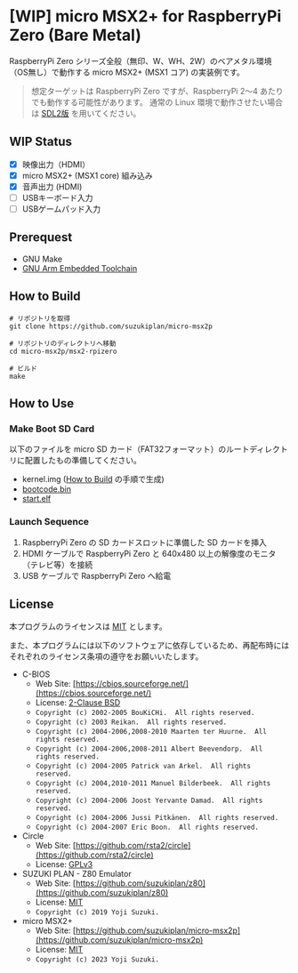 # [WIP] micro MSX2+ for RaspberryPi Zero (Bare Metal)

RaspberryPi Zero シリーズ全般（無印、W、WH、2W）のベアメタル環境（OS無し）で動作する micro MSX2+ (MSX1 コア) の実装例です。

> 想定ターゲットは RaspberryPi Zero ですが、RaspberryPi 2〜4 あたりでも動作する可能性があります。
> 通常の Linux 環境で動作させたい場合は [SDL2版](../msx2-sdl2) を用いてください。

## WIP Status

- [x] 映像出力（HDMI）
- [x] micro MSX2+ (MSX1 core) 組み込み
- [x] 音声出力 (HDMI)
- [ ] USBキーボード入力
- [ ] USBゲームパッド入力

## Prerequest

- GNU Make
- [GNU Arm Embedded Toolchain](https://developer.arm.com/downloads/-/gnu-rm)

## How to Build

```
# リポジトリを取得
git clone https://github.com/suzukiplan/micro-msx2p

# リポジトリのディレクトリへ移動
cd micro-msx2p/msx2-rpizero

# ビルド
make
```

## How to Use

### Make Boot SD Card

以下のファイルを micro SD カード（FAT32フォーマット）のルートディレクトリに配置したもの準備してください。

- kernel.img ([How to Build](#how-to-build) の手順で生成)
- [bootcode.bin](https://github.com/raspberrypi/firmware/blob/master/boot/bootcode.bin)
- [start.elf](https://github.com/raspberrypi/firmware/blob/master/boot/start.elf)

### Launch Sequence

1. RaspberryPi Zero の SD カードスロットに準備した SD カードを挿入
2. HDMI ケーブルで RaspberryPi Zero と 640x480 以上の解像度のモニタ（テレビ等）を接続
3. USB ケーブルで RaspberryPi Zero へ給電

## License

本プログラムのライセンスは [MIT](LICENSE.txt) とします。

また、本プログラムには以下のソフトウェアに依存しているため、再配布時にはそれぞれのライセンス条項の遵守をお願いいたします。

- C-BIOS
  - Web Site: [https://cbios.sourceforge.net/](https://cbios.sourceforge.net/)
  - License: [2-Clause BSD](../licenses-copy/cbios.txt)
  - `Copyright (c) 2002-2005 BouKiCHi.  All rights reserved.`
  - `Copyright (c) 2003 Reikan.  All rights reserved.`
  - `Copyright (c) 2004-2006,2008-2010 Maarten ter Huurne.  All rights reserved.`
  - `Copyright (c) 2004-2006,2008-2011 Albert Beevendorp.  All rights reserved.`
  - `Copyright (c) 2004-2005 Patrick van Arkel.  All rights reserved.`
  - `Copyright (c) 2004,2010-2011 Manuel Bilderbeek.  All rights reserved.`
  - `Copyright (c) 2004-2006 Joost Yervante Damad.  All rights reserved.`
  - `Copyright (c) 2004-2006 Jussi Pitkänen.  All rights reserved.`
  - `Copyright (c) 2004-2007 Eric Boon.  All rights reserved.`
- Circle
    - Web Site: [https://github.com/rsta2/circle](https://github.com/rsta2/circle)
    - License: [GPLv3](../licenses-copy/circle.txt)
- SUZUKI PLAN - Z80 Emulator
  - Web Site: [https://github.com/suzukiplan/z80](https://github.com/suzukiplan/z80)
  - License: [MIT](../licenses-copy/z80.txt)
  - `Copyright (c) 2019 Yoji Suzuki.`
- micro MSX2+
  - Web Site: [https://github.com/suzukiplan/micro-msx2p](https://github.com/suzukiplan/micro-msx2p)
  - License: [MIT](../LICENSE.txt)
  - `Copyright (c) 2023 Yoji Suzuki.`
